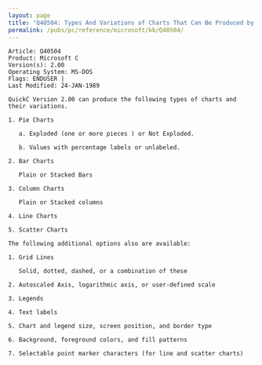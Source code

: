 ```yaml
---
layout: page
title: "Q40504: Types And Variations of Charts That Can Be Produced by QC 2.00"
permalink: /pubs/pc/reference/microsoft/kb/Q40504/
---
```


	Article: Q40504
	Product: Microsoft C
	Version(s): 2.00
	Operating System: MS-DOS
	Flags: ENDUSER |
	Last Modified: 24-JAN-1989
	
	QuickC Version 2.00 can produce the following types of charts and
	their variations.
	
	1. Pie Charts
	
	   a. Exploded (one or more pieces ) or Not Exploded.
	
	   b. Values with percentage labels or unlabeled.
	
	2. Bar Charts
	
	   Plain or Stacked Bars
	
	3. Column Charts
	
	   Plain or Stacked columns
	
	4. Line Charts
	
	5. Scatter Charts
	
	The following additional options also are available:
	
	1. Grid Lines
	
	   Solid, dotted, dashed, or a combination of these
	
	2. Autoscaled Axis, logarithmic axis, or user-defined scale
	
	3. Legends
	
	4. Text labels
	
	5. Chart and legend size, screen position, and border type
	
	6. Background, foreground colors, and fill patterns
	
	7. Selectable point marker characters (for line and scatter charts)
